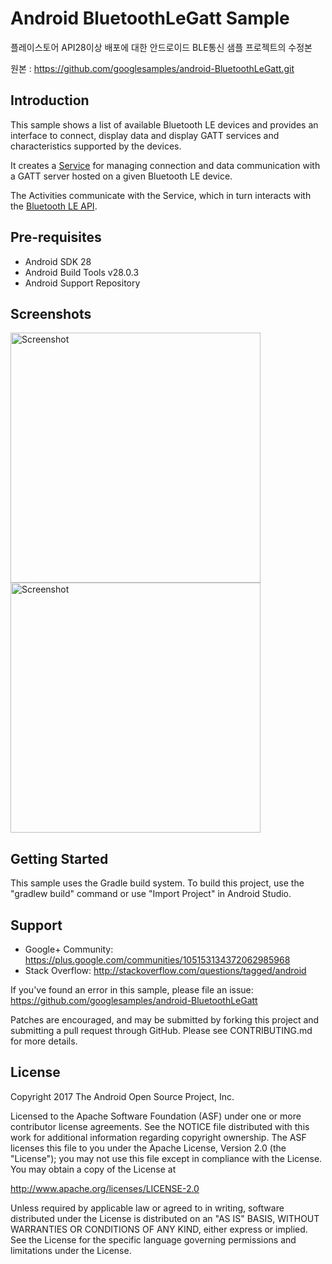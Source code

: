 
Android BluetoothLeGatt Sample
===================================

플레이스토어 API28이상 배포에 대한 안드로이드 BLE통신 샘플 프로젝트의 수정본

원본 : https://github.com/googlesamples/android-BluetoothLeGatt.git

Introduction
------------

This sample shows a list of available Bluetooth LE devices and provides
an interface to connect, display data and display GATT services and
characteristics supported by the devices.

It creates a [Service][1] for managing connection and data communication with a GATT server
hosted on a given Bluetooth LE device.

The Activities communicate with the Service, which in turn interacts with the [Bluetooth LE API][2].

[1]:http://developer.android.com/reference/android/app/Service.html
[2]:https://developer.android.com/reference/android/bluetooth/BluetoothGatt.html

Pre-requisites
--------------

- Android SDK 28
- Android Build Tools v28.0.3
- Android Support Repository

Screenshots
-------------

<img src="screenshots/1-main.png" height="400" alt="Screenshot"/> <img src="screenshots/2-detail.png" height="400" alt="Screenshot"/> 

Getting Started
---------------

This sample uses the Gradle build system. To build this project, use the
"gradlew build" command or use "Import Project" in Android Studio.

Support
-------

- Google+ Community: https://plus.google.com/communities/105153134372062985968
- Stack Overflow: http://stackoverflow.com/questions/tagged/android

If you've found an error in this sample, please file an issue:
https://github.com/googlesamples/android-BluetoothLeGatt

Patches are encouraged, and may be submitted by forking this project and
submitting a pull request through GitHub. Please see CONTRIBUTING.md for more details.

License
-------

Copyright 2017 The Android Open Source Project, Inc.

Licensed to the Apache Software Foundation (ASF) under one or more contributor
license agreements.  See the NOTICE file distributed with this work for
additional information regarding copyright ownership.  The ASF licenses this
file to you under the Apache License, Version 2.0 (the "License"); you may not
use this file except in compliance with the License.  You may obtain a copy of
the License at

http://www.apache.org/licenses/LICENSE-2.0

Unless required by applicable law or agreed to in writing, software
distributed under the License is distributed on an "AS IS" BASIS, WITHOUT
WARRANTIES OR CONDITIONS OF ANY KIND, either express or implied.  See the
License for the specific language governing permissions and limitations under
the License.
